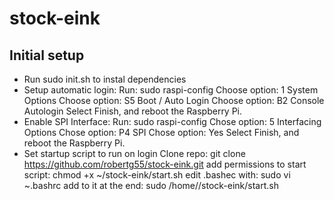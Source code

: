 # stock-eink

## Initial setup
- Run sudo init.sh to instal dependencies
- Setup automatic login:
	Run: sudo raspi-config
	Choose option: 1 System Options
	Choose option: S5 Boot / Auto Login
	Choose option: B2 Console Autologin
	Select Finish, and reboot the Raspberry Pi.
- Enable SPI Interface: 
	Run: sudo raspi-config
	Chose option: 5 Interfacing Options
	Chose option: P4 SPI
	Chose option: Yes
	Select Finish, and reboot the Raspberry Pi.
- Set startup script to run on login
    Clone repo: git clone https://github.com/robertg55/stock-eink.git
	add permissions to start script: chmod +x ~/stock-eink/start.sh
	edit .bashec with: sudo vi ~.bashrc
	add to it at the end: sudo /home/<your username>/stock-eink/start.sh
